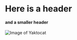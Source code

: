 # Here is a header
#### and a smaller header

![Image of Yaktocat](https://octodex.github.com/images/yaktocat.png)
